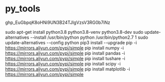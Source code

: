 # py_tools
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

sudo apt-get install python3.8 python3.8-venv python3.8-dev
sudo update-alternatives --install /usr/bin/python python /usr/bin/python2.7 1
sudo update-alternatives --config python
pip3 install --upgrade pip -i https://mirrors.aliyun.com/pypi/simple
pip install numpy -i https://mirrors.aliyun.com/pypi/simple
pip install pandas -i https://mirrors.aliyun.com/pypi/simple
pip install tushare -i https://mirrors.aliyun.com/pypi/simple
pip install scipy -i https://mirrors.aliyun.com/pypi/simple
pip install matplotlib -i https://mirrors.aliyun.com/pypi/simple
